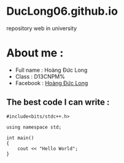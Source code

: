 # DucLong06.github.io
 repository web in university
# About me :
  - Full name : Hoàng Đức Long
  - Class : D13CNPM%
  - Facebook : [Hoàng Đức Long](https://www.facebook.com/duclong2k)
  
## The best code I can write :
 ```
 #include<bits/stdc++.h>
 
 using namespace std;
 
 int main()
 {
     cout << "Hello World";
 }
 ```
